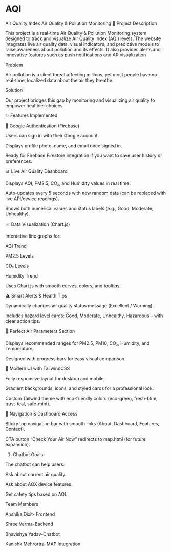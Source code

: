 # AQI
Air Quality Index
Air Quality & Pollution Monitoring
📝 Project Description

This project is a real-time Air Quality & Pollution Monitoring system designed to track and visualize Air Quality Index (AQI) levels. The website integrates live air quality data, visual indicators, and predictive models to raise awareness about pollution and its effects. It also provides alerts and innovative features such as push notifications and AR visualization

 Problem
 
Air pollution is a silent threat affecting millions, yet most people have no real-time, localized data about the air they breathe. 

Solution

Our project bridges this gap by monitoring and visualizing air quality to empower healthier choices.

 
✨ Features Implemented

🔐 Google Authentication (Firebase)

Users can sign in with their Google account.

Displays profile photo, name, and email once signed in.

Ready for Firebase Firestore integration if you want to save user history or preferences.

📊 Live Air Quality Dashboard

Displays AQI, PM2.5, CO₂, and Humidity values in real time.

Auto-updates every 5 seconds with new random data (can be replaced with live API/device readings).

Shows both numerical values and status labels (e.g., Good, Moderate, Unhealthy).

📈 Data Visualization (Chart.js)

Interactive line graphs for:

AQI Trend

PM2.5 Levels

CO₂ Levels

Humidity Trend

Uses Chart.js with smooth curves, colors, and tooltips.

⚠️ Smart Alerts & Health Tips

Dynamically changes air quality status message (Excellent / Warning).

Includes hazard level cards: Good, Moderate, Unhealthy, Hazardous – with clear action tips.

🌡️ Perfect Air Parameters Section

Displays recommended ranges for PM2.5, PM10, CO₂, Humidity, and Temperature.

Designed with progress bars for easy visual comparison.

🎨 Modern UI with TailwindCSS

Fully responsive layout for desktop and mobile.

Gradient backgrounds, icons, and styled cards for a professional look.

Custom Tailwind theme with eco-friendly colors (eco-green, fresh-blue, trust-teal, safe-mint).

📱 Navigation & Dashboard Access

Sticky top navigation bar with smooth links (About, Dashboard, Features, Contact).

CTA button “Check Your Air Now” redirects to map.html (for future expansion).

1. Chatbot Goals

The chatbot can help users:

Ask about current air quality.

Ask about AQX device features.

Get safety tips based on AQI.


Team Members

Anshika Dixit- Frontend

Shree Verma-Backend

Bhavishya Yadav-Chatbot

Kanishk Mehrortra-MAP Integration
